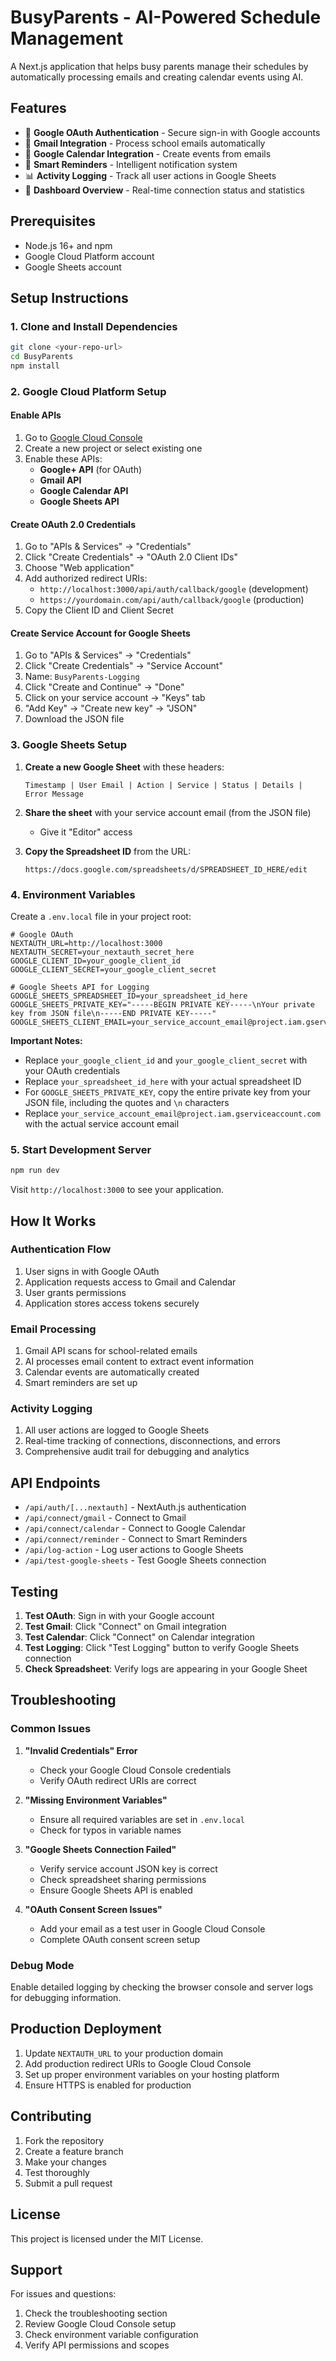 # BusyParents - AI-Powered Schedule Management

A Next.js application that helps busy parents manage their schedules by automatically processing emails and creating calendar events using AI.

## Features

- 🔐 **Google OAuth Authentication** - Secure sign-in with Google accounts
- 📧 **Gmail Integration** - Process school emails automatically
- 📅 **Google Calendar Integration** - Create events from emails
- 🔔 **Smart Reminders** - Intelligent notification system
- 📊 **Activity Logging** - Track all user actions in Google Sheets
- 🎯 **Dashboard Overview** - Real-time connection status and statistics

## Prerequisites

- Node.js 16+ and npm
- Google Cloud Platform account
- Google Sheets account

## Setup Instructions

### 1. Clone and Install Dependencies

```bash
git clone <your-repo-url>
cd BusyParents
npm install
```

### 2. Google Cloud Platform Setup

#### Enable APIs
1. Go to [Google Cloud Console](https://console.cloud.google.com/)
2. Create a new project or select existing one
3. Enable these APIs:
   - **Google+ API** (for OAuth)
   - **Gmail API**
   - **Google Calendar API**
   - **Google Sheets API**

#### Create OAuth 2.0 Credentials
1. Go to "APIs & Services" → "Credentials"
2. Click "Create Credentials" → "OAuth 2.0 Client IDs"
3. Choose "Web application"
4. Add authorized redirect URIs:
   - `http://localhost:3000/api/auth/callback/google` (development)
   - `https://yourdomain.com/api/auth/callback/google` (production)
5. Copy the Client ID and Client Secret

#### Create Service Account for Google Sheets
1. Go to "APIs & Services" → "Credentials"
2. Click "Create Credentials" → "Service Account"
3. Name: `BusyParents-Logging`
4. Click "Create and Continue" → "Done"
5. Click on your service account → "Keys" tab
6. "Add Key" → "Create new key" → "JSON"
7. Download the JSON file

### 3. Google Sheets Setup

1. **Create a new Google Sheet** with these headers:
   ```
   Timestamp | User Email | Action | Service | Status | Details | Error Message
   ```

2. **Share the sheet** with your service account email (from the JSON file)
   - Give it "Editor" access

3. **Copy the Spreadsheet ID** from the URL:
   ```
   https://docs.google.com/spreadsheets/d/SPREADSHEET_ID_HERE/edit
   ```

### 4. Environment Variables

Create a `.env.local` file in your project root:

```env
# Google OAuth
NEXTAUTH_URL=http://localhost:3000
NEXTAUTH_SECRET=your_nextauth_secret_here
GOOGLE_CLIENT_ID=your_google_client_id
GOOGLE_CLIENT_SECRET=your_google_client_secret

# Google Sheets API for Logging
GOOGLE_SHEETS_SPREADSHEET_ID=your_spreadsheet_id_here
GOOGLE_SHEETS_PRIVATE_KEY="-----BEGIN PRIVATE KEY-----\nYour private key from JSON file\n-----END PRIVATE KEY-----"
GOOGLE_SHEETS_CLIENT_EMAIL=your_service_account_email@project.iam.gserviceaccount.com
```

**Important Notes:**
- Replace `your_google_client_id` and `your_google_client_secret` with your OAuth credentials
- Replace `your_spreadsheet_id_here` with your actual spreadsheet ID
- For `GOOGLE_SHEETS_PRIVATE_KEY`, copy the entire private key from your JSON file, including the quotes and `\n` characters
- Replace `your_service_account_email@project.iam.gserviceaccount.com` with the actual service account email

### 5. Start Development Server

```bash
npm run dev
```

Visit `http://localhost:3000` to see your application.

## How It Works

### Authentication Flow
1. User signs in with Google OAuth
2. Application requests access to Gmail and Calendar
3. User grants permissions
4. Application stores access tokens securely

### Email Processing
1. Gmail API scans for school-related emails
2. AI processes email content to extract event information
3. Calendar events are automatically created
4. Smart reminders are set up

### Activity Logging
1. All user actions are logged to Google Sheets
2. Real-time tracking of connections, disconnections, and errors
3. Comprehensive audit trail for debugging and analytics

## API Endpoints

- `/api/auth/[...nextauth]` - NextAuth.js authentication
- `/api/connect/gmail` - Connect to Gmail
- `/api/connect/calendar` - Connect to Google Calendar
- `/api/connect/reminder` - Connect to Smart Reminders
- `/api/log-action` - Log user actions to Google Sheets
- `/api/test-google-sheets` - Test Google Sheets connection

## Testing

1. **Test OAuth**: Sign in with your Google account
2. **Test Gmail**: Click "Connect" on Gmail integration
3. **Test Calendar**: Click "Connect" on Calendar integration
4. **Test Logging**: Click "Test Logging" button to verify Google Sheets connection
5. **Check Spreadsheet**: Verify logs are appearing in your Google Sheet

## Troubleshooting

### Common Issues

1. **"Invalid Credentials" Error**
   - Check your Google Cloud Console credentials
   - Verify OAuth redirect URIs are correct

2. **"Missing Environment Variables"**
   - Ensure all required variables are set in `.env.local`
   - Check for typos in variable names

3. **"Google Sheets Connection Failed"**
   - Verify service account JSON key is correct
   - Check spreadsheet sharing permissions
   - Ensure Google Sheets API is enabled

4. **"OAuth Consent Screen Issues"**
   - Add your email as a test user in Google Cloud Console
   - Complete OAuth consent screen setup

### Debug Mode

Enable detailed logging by checking the browser console and server logs for debugging information.

## Production Deployment

1. Update `NEXTAUTH_URL` to your production domain
2. Add production redirect URIs to Google Cloud Console
3. Set up proper environment variables on your hosting platform
4. Ensure HTTPS is enabled for production

## Contributing

1. Fork the repository
2. Create a feature branch
3. Make your changes
4. Test thoroughly
5. Submit a pull request

## License

This project is licensed under the MIT License.

## Support

For issues and questions:
1. Check the troubleshooting section
2. Review Google Cloud Console setup
3. Check environment variable configuration
4. Verify API permissions and scopes
